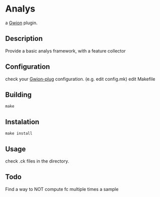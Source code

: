 # Analys
a [Gwion](https://github.com/fennecdjay/Gwion) plugin.

## Description
Provide a basic analys framework, with a feature collector

## Configuration
check your [Gwion-plug](https://github.com/fennecdjay/Gwion-plug) configuration. (e.g. edit config.mk)
edit Makefile

## Building
```
make
```
## Instalation
```
make install
```
## Usage
check .ck files in the directory.

## Todo
Find a way to NOT compute fc multiple times a sample
